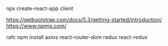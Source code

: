 npx create-react-app client

https://getbootstrap.com/docs/5.3/getting-started/introduction/
https://www.npmjs.com/

rafc
npm install axios react-router-dom redux react-redux
